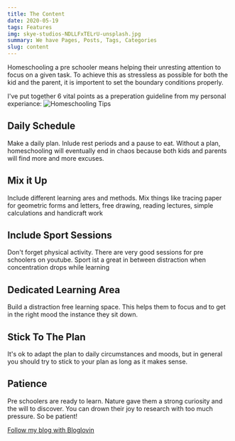 ```yaml
---
title: The Content
date: 2020-05-19
tags: Features
img: skye-studios-NDLLFxTELrU-unsplash.jpg
summary: We have Pages, Posts, Tags, Categories
slug: content
---
```


Homeschooling a pre schooler means helping their unresting attention to focus on a given task. To achieve this as stressless as possible for both the kid and the parent, it is importent to set the boundary conditions properly.

I've put together 6 vital points as a preperation guideline from my personal experiance:
![Homeschooling Tips](/img/6-HOMESCHOOLING-TIPS-FOR-PRE-SCHOOLERS-4.jpg)

## Daily Schedule
Make a daily plan. Inlude rest periods and a pause to eat. Without a plan, homeschooling will eventually end in chaos because both kids and parents will find more and more excuses.

## Mix it Up
Include different learning ares and methods. Mix things like tracing paper for geometric forms and letters, free drawing, reading lectures, simple calculations and handicraft work

## Include Sport Sessions
Don't forget physical activity. There are very good sessions for pre schoolers on youtube. Sport ist a great in between distraction when concentration drops while learning

## Dedicated Learning Area
Build a distraction free learning space. This helps them to focus and to get in the right mood the instance they sit down.

## Stick To The Plan
It's ok to adapt the plan to daily circumstances and moods, but in general you should try to stick to your plan as long as it makes sense.

## Patience
Pre schoolers are ready to learn. Nature gave them a strong curiosity and the will to discover. You can drown their joy to research with too much pressure. So be patient!

[Follow my blog with Bloglovin](https://www.bloglovin.com/blog/20480353/?claim=5sy6v4hqmwy)